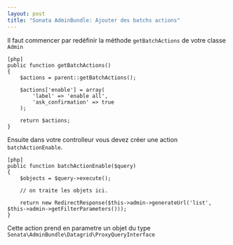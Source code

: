 ```yaml
---
layout: post
title: "Sonata AdminBundle: Ajouter des batchs actions"
---
```


Il faut commencer par redéfinir la méthode `getBatchActions` de votre classe `Admin`

    [php]
    public function getBatchActions()
    {
        $actions = parent::getBatchActions();
        
        $actions['enable'] = array(
            'label' => 'enable all',
            'ask_confirmation' => true
        );
        
        return $actions;
    }
    
Ensuite dans votre controlleur vous devez créer une action `batchActionEnable`.

    [php]
    public function batchActionEnable($query)
    {
        $objects = $query->execute();
        
        // on traite les objets ici.
        
        return new RedirectResponse($this->admin->generateUrl('list', $this->admin->getFilterParameters()));
    }
    
Cette action prend en parametre un objet du type `Sonata\AdminBundle\Datagrid\ProxyQueryInterface`